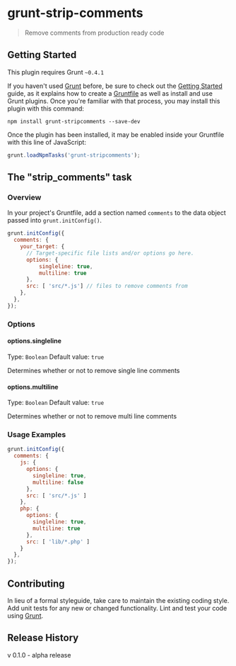 # grunt-strip-comments

> Remove comments from production ready code

## Getting Started
This plugin requires Grunt `~0.4.1`

If you haven't used [Grunt](http://gruntjs.com/) before, be sure to check out the [Getting Started](http://gruntjs.com/getting-started) guide, as it explains how to create a [Gruntfile](http://gruntjs.com/sample-gruntfile) as well as install and use Grunt plugins. Once you're familiar with that process, you may install this plugin with this command:

```shell
npm install grunt-stripcomments --save-dev
```

Once the plugin has been installed, it may be enabled inside your Gruntfile with this line of JavaScript:

```js
grunt.loadNpmTasks('grunt-stripcomments');
```

## The "strip_comments" task

### Overview
In your project's Gruntfile, add a section named `comments` to the data object passed into `grunt.initConfig()`.

```js
grunt.initConfig({
  comments: {
    your_target: {
      // Target-specific file lists and/or options go here.
      options: {
          singleline: true,
          multiline: true
      },
      src: [ 'src/*.js'] // files to remove comments from
    },
  },
});
```

### Options

#### options.singleline
Type: `Boolean`
Default value: `true`

Determines whether or not to remove single line comments

#### options.multiline
Type: `Boolean`
Default value: `true`

Determines whether or not to remove multi line comments

### Usage Examples

```js
grunt.initConfig({
  comments: {
    js: {
      options: {
        singleline: true,
        multiline: false
      },
      src: [ 'src/*.js' ]
    },
    php: {
      options: {
        singleline: true,
        multiline: true
      },
      src: [ 'lib/*.php' ]
    }
  },
});
```

## Contributing
In lieu of a formal styleguide, take care to maintain the existing coding style. Add unit tests for any new or changed functionality. Lint and test your code using [Grunt](http://gruntjs.com/).

## Release History
v 0.1.0 - alpha release
